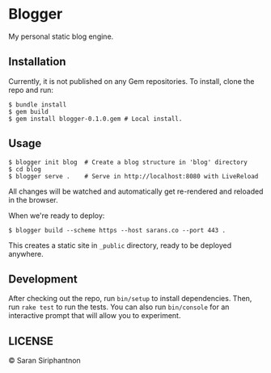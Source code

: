# Blogger

My personal static blog engine.

## Installation

Currently, it is not published on any Gem repositories. To install, clone the repo and run:

```
$ bundle install
$ gem build
$ gem install blogger-0.1.0.gem # Local install.
```

## Usage

```
$ blogger init blog  # Create a blog structure in 'blog' directory
$ cd blog
$ blogger serve .    # Serve in http://localhost:8080 with LiveReload
```

All changes will be watched and automatically get re-rendered and reloaded in the browser.

When we're ready to deploy:

```
$ blogger build --scheme https --host sarans.co --port 443 .
```

This creates a static site in `_public` directory, ready to be deployed anywhere.

## Development

After checking out the repo, run `bin/setup` to install dependencies. Then, run `rake test` to run the tests. You can also run `bin/console` for an interactive prompt that will allow you to experiment.

## LICENSE

&copy; Saran Siriphantnon
